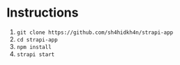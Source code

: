
# Instructions

1. `git clone https://github.com/sh4hidkh4n/strapi-app`
2. `cd strapi-app`
3. `npm install`
4. `strapi start`

